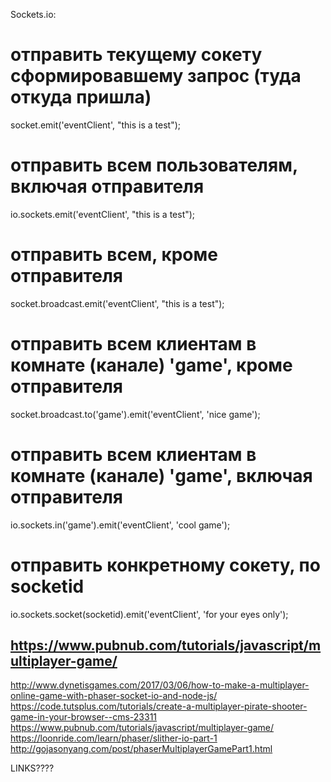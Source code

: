 



Sockets.io:
# отправить текущему сокету сформировавшему запрос (туда откуда пришла)
socket.emit('eventClient', "this is a test");

# отправить всем пользователям, включая отправителя
io.sockets.emit('eventClient', "this is a test");

# отправить всем, кроме отправителя
socket.broadcast.emit('eventClient', "this is a test");

# отправить всем клиентам в комнате (канале) 'game', кроме отправителя
socket.broadcast.to('game').emit('eventClient', 'nice game');

# отправить всем клиентам в комнате (канале) 'game', включая отправителя
io.sockets.in('game').emit('eventClient', 'cool game');

# отправить конкретному сокету, по socketid
io.sockets.socket(socketid).emit('eventClient', 'for your eyes only');


https://www.pubnub.com/tutorials/javascript/multiplayer-game/
-----


http://www.dynetisgames.com/2017/03/06/how-to-make-a-multiplayer-online-game-with-phaser-socket-io-and-node-js/
https://code.tutsplus.com/tutorials/create-a-multiplayer-pirate-shooter-game-in-your-browser--cms-23311
https://www.pubnub.com/tutorials/javascript/multiplayer-game/
https://loonride.com/learn/phaser/slither-io-part-1
http://gojasonyang.com/post/phaserMultiplayerGamePart1.html


LINKS????
<!-- https://github.com/Lotti/codemotion2015 -->
<!-- HEROKU DEPLOY: https://devcenter.heroku.com/articles/node-websockets -->
<!-- ADD VIDEO TO MAIN PAGE: https://github.com/DmytroVasin/ListenChartsOnElectron -->
<!-- NODE INSPECTOR: https://nodejs.org/en/docs/inspector/ -->


